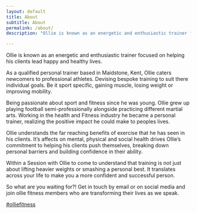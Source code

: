 ```yaml
---
layout: default
title: About
subtitle: About
permalink: /about/
description: "Ollie is known as an energetic and enthusiastic trainer focused on helping his clients lead happy and  healthy lives.  As a qualified personal trainer based in Maidstone, Kent, Ollie caters newcomers to professional athletes. Devising bespoke training to suit there individual goals. Be it sport specific,  gaining muscle, losing weight or improving mobility."

---
```




Ollie is known as an energetic and enthusiastic trainer focused on helping his clients lead happy and  healthy lives.

As a qualified personal trainer based in Maidstone, Kent, Ollie caters newcomers to professional athletes. Devising bespoke training to suit there individual goals. Be it sport specific,  gaining muscle, losing weight or improving mobility.

Being passionate about sport and fitness since he was young. Ollie grew up playing football semi-professionally alongside practicing different martial arts. Working in the health and Fitness industry he became a personal trainer, realizing the positive impact he could make to peoples lives.

Ollie understands the far reaching benefits of exercise that he has seen in his clients. It’s affects on mental, physical and social health drives Ollie’s commitment to helping his clients push themselves, breaking down personal barriers and building confidence in their ability.

Within a Session with Ollie to come to understand that training is not just about lifting heavier weights or smashing a personal best. It translates across your life to make you a more confident and successful person.

So what are you waiting for?! Get in touch by email or on social media and join ollie fitness members who are transforming their lives as we speak.

<a class="team" href="https://www.instagram.com/explore/tags/olliefitness/">#olliefitness</a> 